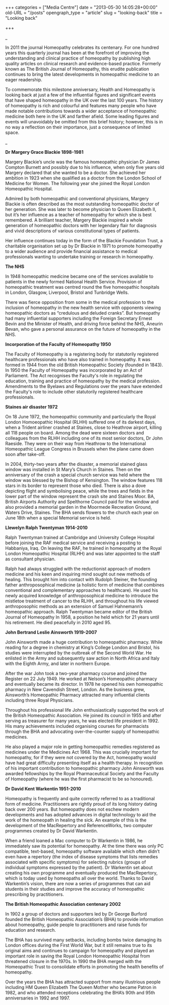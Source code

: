 +++
categories = ["Media Centre"]
date = "2013-05-30 14:05:28+00:00"
old-URL = "/posts"
opengraph_type = "article"
slug = "looking-back"
title = "Looking back"

+++

_

In 2011 the journal Homeopathy celebrates its centenary. For one hundred years this quarterly journal has been at the forefront of improving the understanding and clinical practice of homeopathy by publishing high quality articles on clinical research and evidence-based practice. Formerly known as The British Journal of Homeopathy, this erudite publication continues to bring the latest developments in homeopathic medicine to an eager readership.

To commemorate this milestone anniversary, Health and Homeopathy is looking back at just a few of the influential figures and significant events that have shaped homeopathy in the UK over the last 100 years. The history of homeopathy is rich and colourful and features many people who have made notable contributions towards a wider acceptance of homeopathic medicine both here in the UK and farther afield. Some leading figures and events will unavoidably be omitted from this brief history; however, this is in no way a reflection on their importance, just a consequence of limited space.

_

**Dr Margery Grace Blackie 1898-1981**

Margery Blackie’s uncle was the famous homeopathic physician Dr James Compton Burnett and possibly due to his influence, when only five years old Margery declared that she wanted to be a doctor. She achieved her ambition in 1923 when she qualified as a doctor from the London School of Medicine for Women. The following year she joined the Royal London Homeopathic Hospital.

Admired by both homeopathic and conventional physicians, Margery Blackie is often described as the most outstanding homeopathic doctor of her generation. She was later to become physician to Queen Elizabeth II, but it’s her influence as a teacher of homeopathy for which she is best remembered. A brilliant teacher, Margery Blackie inspired a whole generation of homeopathic doctors with her legendary flair for diagnosis and vivid descriptions of various constitutional types of patients.

Her influence continues today in the form of the Blackie Foundation Trust, a charitable organisation set up by Dr Blackie in 1971 to promote homeopathy to a wider audience and provide financial assistance to medical professionals wanting to undertake training or research in homeopathy.

**The NHS**

In 1948 homeopathic medicine became one of the services available to patients in the newly formed National Health Service. Provision of homeopathic treatment was centred round the five homeopathic hospitals in London, Glasgow, Liverpool, Bristol and Tunbridge Wells.

There was fierce opposition from some in the medical profession to the inclusion of homeopathy in the new health service with opponents viewing homeopathic doctors as “credulous and deluded cranks”. But homeopathy had many influential supporters including the Foreign Secretary Ernest Bevin and the Minister of Health, and driving force behind the NHS, Aneurin Bevan, who gave a personal assurance on the future of homeopathy in the NHS.

**Incorporation of the Faculty of Homeopathy 1950**

The Faculty of Homeopathy is a registering body for statutorily registered healthcare professionals who have also trained in homeopathy. It was formed in 1944 from the old British Homeopathic Society (founded in 1843). In 1950 the Faculty of Homeopathy was incorporated by an Act of Parliament. The Act recognises the Faculty's role in regulating the education, training and practice of homeopathy by the medical profession. Amendments to the Byelaws and Regulations over the years have extended the Faculty's role to include other statutorily registered healthcare professionals.

**Staines air disaster 1972**

On 18 June 1972, the homeopathic community and particularly the Royal London Homoeopathic Hospital (RLHH) suffered one of its darkest days, when a Trident airliner crashed at Staines, close to Heathrow airport, killing all 118 people on board. Among the dead were sixteen doctors and colleagues from the RLHH including one of its most senior doctors, Dr John Raeside. They were on their way from Heathrow to the International Homeopathic League Congress in Brussels when the plane came down soon after take-off.

In 2004, thirty-two years after the disaster, a memorial stained glass window was installed in St Mary’s Church in Staines. Then on the anniversary of the crash a special church service was held where the window was blessed by the Bishop of Kensington. The window features 118 stars in its border to represent those who died. There is also a dove depicting flight and symbolising peace, while the trees and fields in the lower part of the window represent the crash site and Staines Moor. BA, British Airports Authority and Spelthorne Council paid for the window and also provided a memorial garden in the Moormede Recreation Ground, Waters Drive, Staines. The BHA sends flowers to the church each year on June 18th when a special Memorial service is held.

**Llewelyn Ralph Twentyman 1914-2010**

Ralph Twentyman trained at Cambridge and University College Hospital before joining the RAF medical service and receiving a posting to Habbaniya, Iraq. On leaving the RAF, he trained in homeopathy at the Royal London Homeopathic Hospital (RLHH) and was later appointed to the staff as consultant physician.

Ralph had always struggled with the reductionist approach of modern medicine and his keen and inquiring mind sought out new methods of healing. This brought him into contact with Rudolph Steiner, the founding father anthroposophical medicine (a holistic form of medicine that combines conventional and complementary approaches to healthcare). He used his newly acquired knowledge of anthroposophical medicine to introduce the mistletoe treatment of cancer to the RLHH, and throughout his life viewed anthroposophic methods as an extension of Samuel Hahnemann’s homeopathic approach. Ralph Twentyman became editor of the British Journal of Homeopathy In 1958, a position he held which for 21 years until his retirement. He died peacefully in 2010 aged 95.

**John Bertrand Leslie Ainsworth 1919-2007**

John Ainsworth made a huge contribution to homeopathic pharmacy. While reading for a degree in chemistry at King’s College London and Bristol, his studies were interrupted by the outbreak of the Second World War. He enlisted in the Army and subsequently saw action in North Africa and Italy with the Eighth Army, and later in northern Europe.

After the war John took a two-year pharmacy course and joined the Register on 22 July 1949. He worked at Nelson’s Homeopathic pharmacy and eventually became its director. In 1978 he opened his own homeopathic pharmacy in New Cavendish Street, London. As the business grew, Ainsworth’s Homeopathic Pharmacy attracted many influential clients including three Royal Physicians.

Throughout his professional life John enthusiastically supported the work of the British Homeopathic Association. He joined its council in 1955 and after serving as treasurer for many years, he was elected life president in 1992. His many achievements included organising courses for pharmacists through the BHA and advocating over-the-counter supply of homeopathic medicines.

He also played a major role in getting homeopathic remedies registered as medicines under the Medicines Act 1968. This was crucially important for homeopathy, for if they were not covered by the Act, homeopathy would have had great difficulty presenting itself as a health therapy. In recognition of his important contribution to homeopathic pharmacy John Ainsworth was awarded fellowships by the Royal Pharmaceutical Society and the Faculty of Homeopathy (where he was the first pharmacist to be so honoured).

**Dr David Kent Warkentin 1951-2010**

Homeopathy is frequently and quite correctly referred to as a traditional form of medicine. Practitioners are rightly proud of its long history dating back over 200 years. But homeopathy does not eschew modern developments and has adopted advances in digital technology to aid the work of the homeopath in healing the sick. An example of this is the development of the MacRepertory and ReferenceWorks, two computer programmes created by Dr David Warkentin.

When a friend loaned a Mac computer to Dr Warkentin in 1986, he immediately saw its potential for homeopathy. At the time there was only PC compatible, text-based, homeopathy software available which often didn’t even have a repertory (the index of disease symptoms that lists remedies associated with specific symptoms) for selecting rubrics (groups of individual symptoms expressed by the patient). Dr Warkentin set about creating his own programme and eventually produced the MacRepertory, which is today used by homeopaths all over the world. Thanks to David Warkentin’s vision, there are now a series of programmes that can aid students in their studies and improve the accuracy of homeopathic prescribing by practitioners.

**The British Homeopathic Association centenary 2002**

In 1902 a group of doctors and supporters led by Dr George Burford founded the British Homeopathic Association’s (BHA) to provide information about homeopathy, guide people to practitioners and raise funds for education and research.

The BHA has survived many setbacks, including bombs twice damaging its London offices during the First World War, but it still remains true to its original aims and continues to campaign for homeopathy and played an important role in saving the Royal London Homeopathic Hospital from threatened closure in the 1970s. In 1990 the BHA merged with the Homeopathic Trust to consolidate efforts in promoting the health benefits of homeopathy.

Over the years the BHA has attracted support from many illustrious people including HM Queen Elizabeth The Queen Mother who became Patron in 1982, and who attended receptions celebrating the BHA’s 90th and 95th anniversaries in 1992 and 1997.

